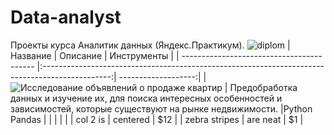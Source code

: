 # Data-analyst
Проекты курса Аналитик данных (Яндекс.Практикум).
![diplom](https://github.com/aznaur-arkelov/Data-analyst/assets/74154149/08334457-eace-44b6-b664-3c71631386c3)
| Название                                  | Описание                                                                                        | Инструменты        |
| ----------------------------------------- |:-----------------------------------------------------------------------------------------------:| -------------------:|
|![Исследование объявлений о продаже квартир](https://github.com/aznaur-arkelov/Data-analyst/blob/main/Research_of_ads_for_the_sale_of_apartments.ipynb) | Предобработка данных и изучение их, для поиска интересных особенностей  и зависимостей, которые существуют на рынке недвижимости. |Python Pandas       |
|                                           |                                                                       |                    |
| col 2 is                                  | centered                                                              |   $12              |
| zebra stripes                             | are neat                                                              |    $1              |
